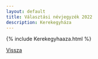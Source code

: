 ```yaml
---
layout: default
title: Választási névjegyzék 2022
description: Kerekegyháza
---
```


{% include Kerekegyhaaza.html %}

[Vissza](./)